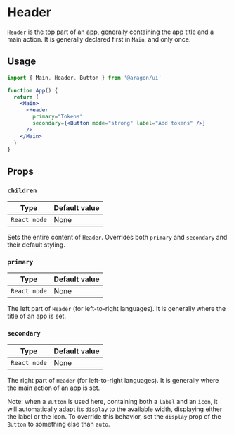 # Header

`Header` is the top part of an app, generally containing the app title and a main action. It is generally declared first in `Main`, and only once.

## Usage

```jsx
import { Main, Header, Button } from '@aragon/ui'

function App() {
  return (
    <Main>
      <Header
        primary="Tokens"
        secondary={<Button mode="strong" label="Add tokens" />}
      />
    </Main>
  )
}
```

## Props

### `children`

| Type         | Default value |
| ------------ | ------------- |
| `React node` | None          |

Sets the entire content of `Header`. Overrides both `primary` and `secondary` and their default styling.

### `primary`

| Type         | Default value |
| ------------ | ------------- |
| `React node` | None          |

The left part of `Header` (for left-to-right languages). It is generally where the title of an app is set.

### `secondary`

| Type         | Default value |
| ------------ | ------------- |
| `React node` | None          |

The right part of `Header` (for left-to-right languages). It is generally where the main action of an app is set.

Note: when a `Button` is used here, containing both a `label` and an `icon`, it will automatically adapt its `display` to the available width, displaying either the label or the icon. To override this behavior, set the `display` prop of the `Button` to something else than `auto`.
